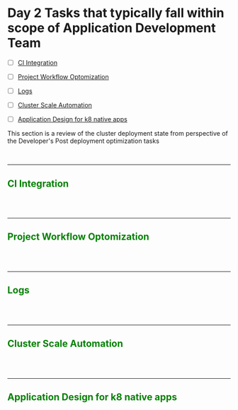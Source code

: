 #  Day 2 Tasks that typically fall within scope of Application Development Team



- [ ] [CI Integration](#CI-Integration)
- [ ] [Project Workflow Optomization](#Project-Workflow-Optomization])
- [ ] [Logs](#Logs)
- [ ] [Cluster Scale Automation](#Cluster-Scale-Automation])
- [ ] [Application Design for k8 native apps](#Application-Design-for-k8-native-apps])



This section is a review of the cluster deployment state from perspective of the Developer's Post deployment optimization tasks


<br>

------------- 

## <span style="color:green"><b> CI Integration</b></span>

<br>


<br>

------------- 

## <span style="color:green"><b> Project Workflow Optomization</b></span>

<br>




<br>

------------- 

## <span style="color:green"><b> Logs</b></span>

<br>




<br>

------------- 

## <span style="color:green"><b> Cluster Scale Automation</b></span>

<br>




<br>

------------- 

## <span style="color:green"><b> Application Design for k8 native apps</b></span>

<br>




